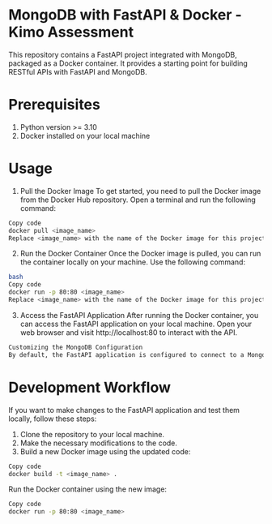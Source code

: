 # MongoDB with FastAPI & Docker - Kimo Assessment
This repository contains a FastAPI project integrated with MongoDB, packaged as a Docker container. It provides a starting point for building RESTful APIs with FastAPI and MongoDB.

# Prerequisites
1. Python version >= 3.10
2. Docker installed on your local machine


# Usage

1. Pull the Docker Image
To get started, you need to pull the Docker image from the Docker Hub repository. Open a terminal and run the following command:

```bash
Copy code
docker pull <image_name>
Replace <image_name> with the name of the Docker image for this project. In this case, the image name is kimo-assessment.
```

2. Run the Docker Container
Once the Docker image is pulled, you can run the container locally on your machine. Use the following command:

```bash
bash
Copy code
docker run -p 80:80 <image_name>
Replace <image_name> with the name of the Docker image for this project, which is kimo-assessment.
```


3. Access the FastAPI Application
After running the Docker container, you can access the FastAPI application on your local machine. Open your web browser and visit http://localhost:80 to interact with the API.

```bash
Customizing the MongoDB Configuration
By default, the FastAPI application is configured to connect to a MongoDB database. If you want to customize the MongoDB configuration, you can modify the app.py file located in the app directory. Look for the MongoDB connection settings and update them according to your MongoDB instance.
```

# Development Workflow
If you want to make changes to the FastAPI application and test them locally, follow these steps:

1. Clone the repository to your local machine.
2. Make the necessary modifications to the code.
3. Build a new Docker image using the updated code:

```bash
Copy code
docker build -t <image_name> .
```

Run the Docker container using the new image:
```bash
Copy code
docker run -p 80:80 <image_name>
```
